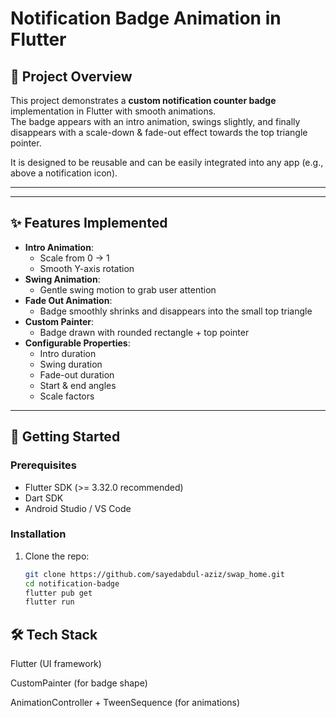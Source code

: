 # Notification Badge Animation in Flutter

## 📌 Project Overview
This project demonstrates a **custom notification counter badge** implementation in Flutter with smooth animations.  
The badge appears with an intro animation, swings slightly, and finally disappears with a scale-down & fade-out effect towards the top triangle pointer.  

It is designed to be reusable and can be easily integrated into any app (e.g., above a notification icon).

---


---

## ✨ Features Implemented
- **Intro Animation**:
  - Scale from 0 → 1
  - Smooth Y-axis rotation
- **Swing Animation**:
  - Gentle swing motion to grab user attention
- **Fade Out Animation**:
  - Badge smoothly shrinks and disappears into the small top triangle
- **Custom Painter**:
  - Badge drawn with rounded rectangle + top pointer
- **Configurable Properties**:
  - Intro duration
  - Swing duration
  - Fade-out duration
  - Start & end angles
  - Scale factors

---

## 🚀 Getting Started

### Prerequisites
- Flutter SDK (>= 3.32.0 recommended)
- Dart SDK
- Android Studio / VS Code

### Installation
1. Clone the repo:
   ```bash
   git clone https://github.com/sayedabdul-aziz/swap_home.git
   cd notification-badge
   flutter pub get
   flutter run


## 🛠️ Tech Stack

Flutter (UI framework)

CustomPainter (for badge shape)

AnimationController + TweenSequence (for animations)
